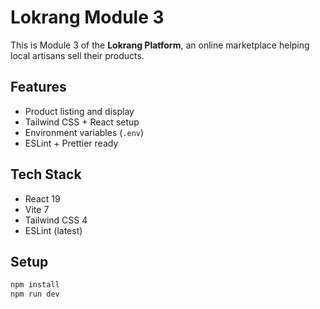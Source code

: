 # Lokrang Module 3

This is Module 3 of the **Lokrang Platform**, an online marketplace helping local artisans sell their products.

## Features
- Product listing and display
- Tailwind CSS + React setup
- Environment variables (`.env`)
- ESLint + Prettier ready

## Tech Stack
- React 19
- Vite 7
- Tailwind CSS 4
- ESLint (latest)

## Setup
```bash
npm install
npm run dev

